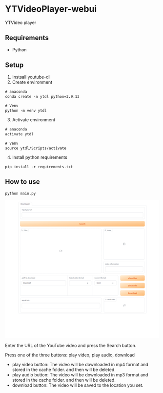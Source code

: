 # YTVideoPlayer-webui
YTVideo player

## Requirements
- Python

## Setup
1. Instsall youtube-dl
2. Create environment
```
# anaconda
conda create -n ytdl python=3.9.13
```
```
# Venv
python -m venv ytdl
```
3. Activate environment
```
# anaconda
activate ytdl
```
```
# Venv
source ytdl/Scripts/activate
```
4. Install python requirements
```
pip install -r requirements.txt
```

## How to use
```
python main.py
```

![](./asset/asset1.png)

Enter the URL of the YouTube video and press the Search button.

Press one of the three buttons: play video, play audio, download
* play video button: The video will be downloaded in mp4 format and stored in the cache folder. and then will be deleted.
* play audio button: The video will be downloaded in mp3 format and stored in the cache folder. and then will be deleted.
* download button: The video will be saved to the location you set.

